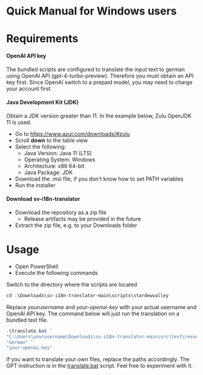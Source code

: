 # Quick Manual for Windows users

# Requirements

#### OpenAI API key

The bundled scripts are configured to translate the input text to german using OpenAI API (gpt-4-turbo-preview).  Therefore you must obtain an API key first. Since OpenAI switch to a prepaid model, you may need to charge your account first.

#### Java Development Kit (JDK)

Obtain a JDK version greater than 11. In the example below, Zulu OpenJDK 11 is used.

- Go to https://www.azul.com/downloads/#zulu
- Scroll **down** to the table view
- Select the following:
  - Java Version: Java 11 (LTS)
  - Operating System: Windows
  - Architecture: x86 64-bit
  - Java Package: JDK
- Download the .msi file, if you don't know how to set PATH variables
- Run the installer

#### Download sv-i18n-translator

- Download the repository as a zip file
  - Release artifacts may be provided in the future
- Extract the zip file, e.g. to your Downloads folder

# Usage 

- Open PowerShell
- Execute the following commands

Switch to the directory where the scripts are located
```powershell
cd .\Downloads\sv-i18n-translator-main\scripts\stardewvalley
```

Replace *yourusername* and *your-openai-key* with your actual username and OpenAI API key.
The command below will just run the translation on a bundled test file.
```powershell
.\translate.bat `
"C:\Users\yourusername\Downloads\sv-i18n-translator-main\src\test\resources\data\text\default.json" `
"German" `
"your-openai-key"
```

If you want to translate your own files, replace the paths accordingly.
The GPT instruction is in the [translate.bat](../scripts/stardewvalley/translate.bat) script.
Feel free to experiment with it.